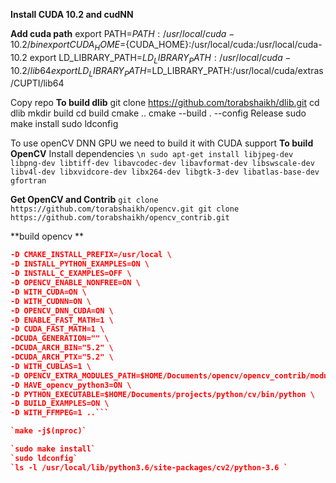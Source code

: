 **Install CUDA 10.2 and cudNN**


**Add cuda path**
export PATH=${PATH}:/usr/local/cuda-10.2/bin
export CUDA_HOME=${CUDA_HOME}:/usr/local/cuda:/usr/local/cuda-10.2
export LD_LIBRARY_PATH=${LD_LIBRARY_PATH}:/usr/local/cuda-10.2/lib64
export LD_LIBRARY_PATH=$LD_LIBRARY_PATH:/usr/local/cuda/extras/CUPTI/lib64

Copy repo
**To build dlib**
git clone https://github.com/torabshaikh/dlib.git
cd dlib
mkdir build
cd build
cmake ..
cmake --build . --config Release
sudo make install
sudo ldconfig

To use openCV DNN GPU we need to build it with CUDA support
**To build OpenCV**
Install dependencies
`\n sudo apt-get install libjpeg-dev libpng-dev libtiff-dev libavcodec-dev libavformat-dev libswscale-dev libv4l-dev libxvidcore-dev libx264-dev libgtk-3-dev libatlas-base-dev gfortran`

**Get OpenCV and Contrib**
`git clone https://github.com/torabshaikh/opencv.git
git clone https://github.com/torabshaikh/opencv_contrib.git`

**build opencv **

```cmake -D CMAKE_BUILD_TYPE=RELEASE \
-D CMAKE_INSTALL_PREFIX=/usr/local \
-D INSTALL_PYTHON_EXAMPLES=ON \
-D INSTALL_C_EXAMPLES=OFF \
-D OPENCV_ENABLE_NONFREE=ON \
-D WITH_CUDA=ON \
-D WITH_CUDNN=ON \
-D OPENCV_DNN_CUDA=ON \
-D ENABLE_FAST_MATH=1 \
-D CUDA_FAST_MATH=1 \
-DCUDA_GENERATION="" \
-DCUDA_ARCH_BIN="5.2" \
-DCUDA_ARCH_PTX="5.2" \
-D WITH_CUBLAS=1 \
-D OPENCV_EXTRA_MODULES_PATH=$HOME/Documents/opencv/opencv_contrib/modules/ \
-D HAVE_opencv_python3=ON \
-D PYTHON_EXECUTABLE=$HOME/Documents/projects/python/cv/bin/python \
-D BUILD_EXAMPLES=ON \
-D WITH_FFMPEG=1 ..```

`make -j$(nproc)`

`sudo make install`
`sudo ldconfig`
`ls -l /usr/local/lib/python3.6/site-packages/cv2/python-3.6 `

